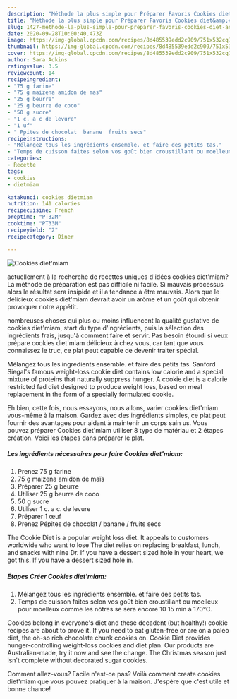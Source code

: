 ```yaml
---
description: "Méthode la plus simple pour Préparer Favoris Cookies diet&amp;#39;miam"
title: "Méthode la plus simple pour Préparer Favoris Cookies diet&amp;#39;miam"
slug: 1427-methode-la-plus-simple-pour-preparer-favoris-cookies-diet-and-39-miam
date: 2020-09-28T10:00:40.473Z
image: https://img-global.cpcdn.com/recipes/8d485539edd2c909/751x532cq70/cookies-dietmiam-photo-principale-de-la-recette.jpg
thumbnail: https://img-global.cpcdn.com/recipes/8d485539edd2c909/751x532cq70/cookies-dietmiam-photo-principale-de-la-recette.jpg
cover: https://img-global.cpcdn.com/recipes/8d485539edd2c909/751x532cq70/cookies-dietmiam-photo-principale-de-la-recette.jpg
author: Sara Adkins
ratingvalue: 3.5
reviewcount: 14
recipeingredient:
- "75 g farine"
- "75 g maizena amidon de mas"
- "25 g beurre"
- "25 g beurre de coco"
- "50 g sucre"
- "1 c. a c de levure"
- "1 uf"
- " Ppites de chocolat  banane  fruits secs"
recipeinstructions:
- "Mélangez tous les ingrédients ensemble. et faire des petits tas."
- "Temps de cuisson faites selon vos goût bien croustillant ou moelleux pour moelleux comme les nôtres se sera encore 10 15 min à 170°C."
categories:
- Recette
tags:
- cookies
- dietmiam

katakunci: cookies dietmiam 
nutrition: 141 calories
recipecuisine: French
preptime: "PT32M"
cooktime: "PT33M"
recipeyield: "2"
recipecategory: Dîner

---
```



![Cookies diet&#39;miam](https://img-global.cpcdn.com/recipes/8d485539edd2c909/751x532cq70/cookies-dietmiam-photo-principale-de-la-recette.jpg)

actuellement à la recherche de recettes uniques d'idées cookies diet&#39;miam? La méthode de préparation est pas difficile ni facile. Si mauvais processus alors le résultat sera insipide et il a tendance à être mauvais. Alors que le délicieux cookies diet&#39;miam devrait avoir un arôme et un goût qui obtenir provoquer notre appétit.

nombreuses choses qui plus ou moins influencent la qualité gustative de cookies diet&#39;miam, start du type d'ingrédients, puis la sélection des ingrédients frais, jusqu'à comment faire et servir. Pas besoin étourdi si veux prépare cookies diet&#39;miam délicieux à chez vous, car tant que vous connaissez le truc, ce plat peut capable de devenir traiter spécial.

Mélangez tous les ingrédients ensemble. et faire des petits tas. Sanford Siegal&#39;s famous weight-loss cookie diet contains low calorie and a special mixture of proteins that naturally suppress hunger. A cookie diet is a calorie restricted fad diet designed to produce weight loss, based on meal replacement in the form of a specially formulated cookie.


Eh bien, cette fois, nous essayons, nous allons, varier cookies diet&#39;miam vous-même à la maison. Gardez avec des ingrédients simples, ce plat peut fournir des avantages pour aidant à maintenir un corps sain us. Vous pouvez préparer Cookies diet&#39;miam utiliser 8 type de matériau et 2 étapes création. Voici les étapes dans préparer le plat.

<!--inarticleads1-->

##### Les ingrédients nécessaires pour faire Cookies diet&#39;miam:

1. Prenez 75 g farine
1.  75 g maizena amidon de maïs
1. Préparer 25 g beurre
1. Utiliser 25 g beurre de coco
1.  50 g sucre
1. Utiliser 1 c. a c. de levure
1. Préparer 1 œuf
1. Prenez  Pépites de chocolat / banane / fruits secs


The Cookie Diet is a popular weight loss diet. It appeals to customers worldwide who want to lose The diet relies on replacing breakfast, lunch, and snacks with nine Dr. If you have a dessert sized hole in your heart, we got this. If you have a dessert sized hole in. 

<!--inarticleads2-->

##### Étapes Créer Cookies diet&#39;miam:

1. Mélangez tous les ingrédients ensemble. et faire des petits tas.
1. Temps de cuisson faites selon vos goût bien croustillant ou moelleux pour moelleux comme les nôtres se sera encore 10 15 min à 170°C.


Cookies belong in everyone&#39;s diet and these decadent (but healthy!) cookie recipes are about to prove it. If you need to eat gluten-free or are on a paleo diet, the oh-so rich chocolate chunk cookies on. Cookie Diet provides hunger-controlling weight-loss cookies and diet plan. Our products are Australian-made, try it now and see the change. The Christmas season just isn&#39;t complete without decorated sugar cookies. 


Comment allez-vous? Facile n'est-ce pas? Voilà comment create cookies diet&#39;miam que vous pouvez pratiquer à la maison. J'espère que c'est utile et bonne chance!
